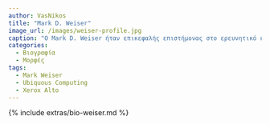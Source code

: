 ```yaml
---
author: VasNikos
title: "Mark D. Weiser"
image_url: /images/weiser-profile.jpg
caption: "O Mark D. Weiser ήταν επικεφαλής επιστήμονας στο ερευνητικό κέντρο της Xerox PARC στις ΗΠΑ. Είναι γνωστός ώς ο πατέρας του διάχυτου υπολογισμού, ένας όρος που εφηύρε το 1988."
categories:
  - Βιογραφία
  - Μορφές
tags:
  - Mark Weiser
  - Ubiquous Computing
  - Xerox Alto
---
```


{% include extras/bio-weiser.md %}

